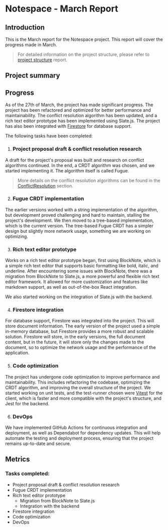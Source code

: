 # Notespace - March Report
## Introduction
This is the March report for the Notespace project. This report will cover the progress made in March.
> For detailed information on the project structure, please refer to [project structure](../../project-overview-report.md) report.

## Project summary

## Progress
As of the 27th of March, the project has made significant progress.
The project has been refactored and optimized for better performance and maintainability.
The conflict resolution algorithm has been updated, and a rich text editor prototype has been implemented using Slate.js.
The project has also been integrated with [Firestore](https://firebase.google.com/docs/firestore) for database support.

The following tasks have been completed:

1. ### Project proposal draft & conflict resolution research
A draft for the project's proposal was built and research on conflict algorithms continued.
In the end, a CRDT algorithm was chosen, and we started implementing it. The algorithm itself is called Fugue.
> More details on the conflict resolution algorithms can be found in the 
[ConflictResolution](../../features/Editor.md#ConflictResolution) section.


2. ### Fugue CRDT implementation
The earlier versions worked with a string implementation of the algorithm, 
but development proved challenging and hard to maintain, stalling the project's development. 
We then moved to a tree-based implementation, which is the current version. 
The tree-based Fugue CRDT has a simpler design but slightly more network usage, something we are working on optimizing.

3. ### Rich text editor prototype
Works on a rich text editor prototype began, first using BlockNote, 
which is a simple rich text editor that supports basic formatting like bold, italic, and underline.
After encountering some issues with BlockNote, there was a migration from BlockNote to Slate.js, 
a more powerful and flexible rich text editor framework.
It allowed for more customization and features like markdown support, as well as out-of-the-box React integration.

We also started working on the integration of Slate.js with the backend.

4. ### Firestore integration
For database support, Firestore was integrated into the project. This will store document information. 
The early version of the project used a simple in-memory database, but Firestore provides a more robust and scalable solution.
Firestore will store, in the early versions, the full document content, but in the future, it will store only the changes made to the document,
so to optimize the network usage and the performance of the application.

5. ### Code optimization
The project has undergone code optimization to improve performance and maintainability.
This includes refactoring the codebase, optimizing the CRDT algorithm, and improving the overall structure of the project.
We started working on unit tests, and the test-runner chosen were [Vitest](https://vitest.dev) for the client, 
which is faster and more compatible with the project's structure, and Jest for the backend.

6. ### DevOps
We have implemented GitHub Actions for continuous integration and deployment, as well as Dependabot for dependency updates.
This will help automate the testing and deployment process, ensuring that the project remains up-to-date and secure.

## Metrics
### Tasks completed:
  - Project proposal draft & conflict resolution research
  - Fugue CRDT implementation
  - Rich text editor prototype
    - Migration from BlockNote to Slate.js
    - Integration with the backend
  - Firestore integration
  - Code optimization
  - DevOps